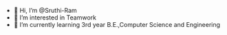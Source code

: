 - 👋 Hi, I’m @Sruthi-Ram
- 👀 I’m interested in Teamwork
- 🌱 I’m currently learning 3rd year B.E.,Computer Science and Engineering

<!---
Sruthi-Ram/Sruthi-Ram is a ✨ special ✨ repository because its `README.md` (this file) appears on your GitHub profile.
You can click the Preview link to take a look at your changes.
--->
